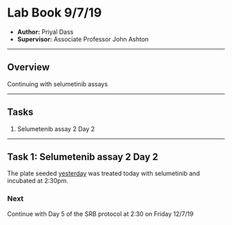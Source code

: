 # Lab Book 9/7/19
- **Author:** Priyal Dass
- **Supervisor:** Associate Professor John Ashton
------------------------------------------------------------------
## Overview

Continuing with selumetinib assays

------------------------------------------------------------------
## Tasks

1. Selumetenib assay 2 Day 2

------------------------------------------------------------------
## Task 1: Selumetenib assay 2 Day 2

The plate seeded [yesterday](../Daily_lab_book/LB_19-07--8.md) was treated today with selumetinib and incubated at 2:30pm.


### Next
Continue with Day 5 of the SRB protocol at 2:30 on Friday 12/7/19
